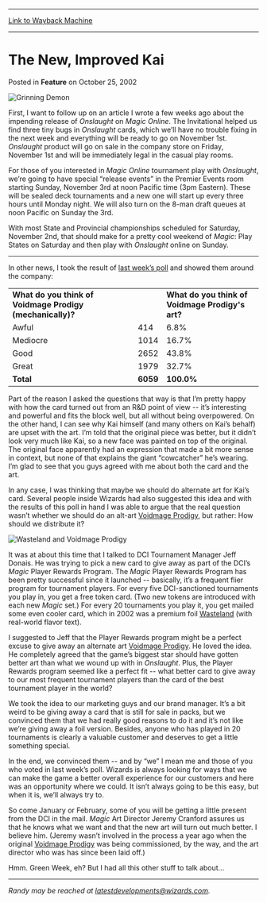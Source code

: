 
---
[Link to Wayback Machine](https://web.archive.org/web/20210502163943/https://magic.wizards.com/en/articles/archive/feature/new-improved-kai-2002-10-25)

[_metadata_:description]:- "First, I want to follow up on an article I wrote a few weeks ago about the impending release of Onslaught on Magic Online. The Invitational helped us find three tiny bugs in Onslaught cards, which we’ll have no trouble fixing in the next week and everything will be ready to go on November 1st. Onslaught product will go on sale in the company store on Friday, November 1st and"
[_metadata_:generator]:- "Drupal 7 (http://drupal.org)"
[_metadata_:publish_date]:- "2002-10-25"
[_metadata_:title]:- "The New, Improved Kai"
[_metadata_:wayback_capture_timestamp]:- "2021-05-02 16:39:43+00:00"
[_metadata_:wayback_raw_url]:- "https://web.archive.org/web/20210502163943id_/https://magic.wizards.com/en/articles/archive/feature/new-improved-kai-2002-10-25"
[_metadata_:wayback_url]:- "https://magic.wizards.com/en/articles/archive/feature/new-improved-kai-2002-10-25"
---


The New, Improved Kai
=====================



 Posted in **Feature**
 on October 25, 2002 










![Grinning Demon](https://media.wizards.com/legacy/global/images/mtgcom_daily_rb43_pic2_en.jpg)


First, I want to follow up on an article I wrote a few weeks ago about the impending release of *Onslaught* on *Magic Online*. The Invitational helped us find three tiny bugs in *Onslaught* cards, which we’ll have no trouble fixing in the next week and everything will be ready to go on November 1st. *Onslaught* product will go on sale in the company store on Friday, November 1st and will be immediately legal in the casual play rooms.


For those of you interested in *Magic Online* tournament play with *Onslaught*, we’re going to have special “release events” in the Premier Events room starting Sunday, November 3rd at noon Pacific time (3pm Eastern). These will be sealed deck tournaments and a new one will start up every three hours until Monday night. We will also turn on the 8-man draft queues at noon Pacific on Sunday the 3rd.


With most State and Provincial championships scheduled for Saturday, November 2nd, that should make for a pretty cool weekend of *Magic*: Play States on Saturday and then play with *Onslaught* online on Sunday.




---

In other news, I took the result of [last week’s poll](http://archive.wizards.com/Magic/Magazine/Article.aspx?x=mtgcom/daily/rb42) and showed them around the company:




|  |  |  |
| --- | --- | --- |
| **What do you think of Voidmage Prodigy (mechanically)?** |  | **What do you think of Voidmage Prodigy's art?** |
| Awful | 414 | 6.8% |  | Awful | 2884 | 42.2% |
| Mediocre | 1014 | 16.7% |  | Mediocre | 1824 | 26.7% |
| Good | 2652 | 43.8% |  | Good | 1542 | 22.6% |
| Great | 1979 | 32.7% |  | Great | 577 | 8.5% |
| **Total** | **6059** | **100.0%** |  | **Total** | **6827** | **100.0%** |

Part of the reason I asked the questions that way is that I’m pretty happy with how the card turned out from an R&D point of view -- it’s interesting and powerful and fits the block well, but all without being overpowered. On the other hand, I can see why Kai himself (and many others on Kai’s behalf) are upset with the art. I’m told that the original piece was better, but it didn’t look very much like Kai, so a new face was painted on top of the original. The original face apparently had an expression that made a bit more sense in context, but none of that explains the giant “cowcatcher” he’s wearing. I’m glad to see that you guys agreed with me about both the card and the art.


In any case, I was thinking that maybe we should do alternate art for Kai’s card. Several people inside Wizards had also suggested this idea and with the results of this poll in hand I was able to argue that the real question wasn’t whether we should do an alt-art [Voidmage Prodigy](http://gatherer.wizards.com/Pages/Card/Details.aspx?name=Voidmage+Prodigy), but rather: How should we distribute it?


![Wasteland and Voidmage Prodigy](https://media.wizards.com/legacy/global/images/mtgcom_daily_rb43_pic1_en.jpg)


It was at about this time that I talked to DCI Tournament Manager Jeff Donais. He was trying to pick a new card to give away as part of the DCI’s *Magic* Player Rewards Program. The *Magic* Player Rewards Program has been pretty successful since it launched -- basically, it’s a frequent flier program for tournament players. For every five DCI-sanctioned tournaments you play in, you get a free token card. (Two new tokens are introduced with each new *Magic* set.) For every 20 tournaments you play it, you get mailed some even cooler card, which in 2002 was a premium foil [Wasteland](http://gatherer.wizards.com/Pages/Card/Details.aspx?name=Wasteland) (with real-world flavor text).


I suggested to Jeff that the Player Rewards program might be a perfect excuse to give away an alternate art [Voidmage Prodigy](http://gatherer.wizards.com/Pages/Card/Details.aspx?name=Voidmage+Prodigy). He loved the idea. He completely agreed that the game’s biggest star should have gotten better art than what we wound up with in *Onslaught*. Plus, the Player Rewards program seemed like a perfect fit -- what better card to give away to our most frequent tournament players than the card of the best tournament player in the world?


We took the idea to our marketing guys and our brand manager. It’s a bit weird to be giving away a card that is still for sale in packs, but we convinced them that we had really good reasons to do it and it’s not like we’re giving away a foil version. Besides, anyone who has played in 20 tournaments is clearly a valuable customer and deserves to get a little something special.


In the end, we convinced them -- and by “we” I mean me and those of you who voted in last week’s poll. Wizards is always looking for ways that we can make the game a better overall experience for our customers and here was an opportunity where we could. It isn’t always going to be this easy, but when it is, we’ll always try to.


So come January or February, some of you will be getting a little present from the DCI in the mail. *Magic* Art Director Jeremy Cranford assures us that he knows what we want and that the new art will turn out much better. I believe him. (Jeremy wasn’t involved in the process a year ago when the original [Voidmage Prodigy](http://gatherer.wizards.com/Pages/Card/Details.aspx?name=Voidmage+Prodigy) was being commissioned, by the way, and the art director who was has since been laid off.)


Hmm. Green Week, eh? But I had all this other stuff to talk about...




---

*Randy may be reached at latestdevelopments@wizards.com.*







